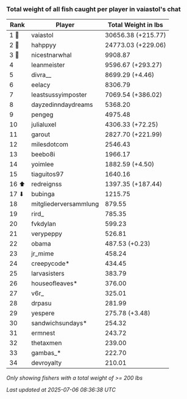 ### Total weight of all fish caught per player in vaiastol's chat
| Rank | Player | Total Weight in lbs |
|------|--------|---------|
| 1 🥇  | vaiastol | 30656.38 (+215.77) |
| 2 🥈  | hahppyy | 24773.03 (+229.06) |
| 3 🥉  | nicestnarwhal | 9908.87 |
| 4  | leanmeister | 9596.67 (+293.27) |
| 5  | divra__ | 8699.29 (+4.46) |
| 6  | eelacy | 8306.79 |
| 7  | leastsussyimposter | 7069.54 (+386.02) |
| 8  | dayzedinndaydreams | 5368.20 |
| 9  | pengeg | 4975.48 |
| 10  | julialuxel | 4306.33 (+72.25) |
| 11  | garout | 2827.70 (+221.99) |
| 12  | milesdotcom | 2546.43 |
| 13  | beebo8i | 1966.17 |
| 14  | yoimlee | 1882.59 (+4.50) |
| 15  | tiaguitos97 | 1640.16 |
| 16 ⬆ | redreignss | 1397.35 (+187.44) |
| 17 ⬇ | bubinga | 1215.75 |
| 18  | mitgliederversammlung | 879.55 |
| 19  | rird_ | 785.35 |
| 20  | fvkdylan | 599.23 |
| 21  | verypeppy | 526.81 |
| 22  | obama | 487.53 (+0.23) |
| 23  | jr_mime | 458.24 |
| 24  | creepycode* | 434.45 |
| 25  | larvasisters | 383.79 |
| 26  | houseofleaves* | 376.00 |
| 27  | v6r_ | 325.01 |
| 28  | drpasu | 281.99 |
| 29  | yespere | 275.78 (+3.48) |
| 30  | sandwichsundays* | 254.32 |
| 31  | ermnest | 243.72 |
| 32  | thetaxmen | 239.00 |
| 33  | gambas_* | 222.70 |
| 34  | devroyalty | 210.01 |

_Only showing fishers with a total weight of >= 200 lbs_

_Last updated at 2025-07-06 08:36:38 UTC_